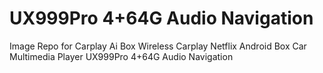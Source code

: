 # UX999Pro 4+64G Audio Navigation
Image Repo for Carplay Ai Box Wireless Carplay Netflix Android Box Car Multimedia Player UX999Pro 4+64G Audio Navigation
